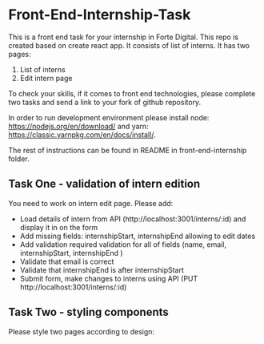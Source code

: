 # Front-End-Internship-Task

This is a front end task for your internship in Forte Digital. This repo is created based on create react app. It consists of list of interns. It has two pages:
1. List of interns
1. Edit intern page

To check your skills, if it comes to front end technologies, please complete two tasks and send a link to your fork of github repository. 

In order to run development environment please install node: https://nodejs.org/en/download/ and yarn: https://classic.yarnpkg.com/en/docs/install/. 

The rest of instructions can be found in README in front-end-internship folder. 

## Task One - validation of intern edition

You need to work on intern edit page. Please add:
* Load details of intern from API (http://localhost:3001/interns/:id) and display it in on the form
* Add missing fields: internshipStart, internshipEnd allowing to edit dates
* Add validation required validation for all of fields (name, email, internshipStart, internshipEnd )
* Validate that email is correct
* Validate that internshipEnd is after internshipStart
* Submit form, make changes to interns using API (PUT http://localhost:3001/interns/:id)

## Task Two - styling components
Please style two pages according to design:
